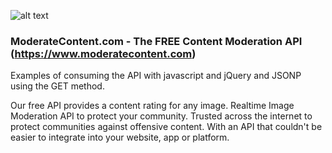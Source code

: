 ![alt text](https://moderatecontent.com/img/mdr8/logo_v3.png "ModerateContent.com")

### ModerateContent.com - The FREE Content Moderation API (https://www.moderatecontent.com)

Examples of consuming the API with javascript and jQuery and JSONP using the GET method.

Our free API provides a content rating for any image. Realtime Image Moderation API to protect your community.
Trusted across the internet to protect communities against offensive content.
With an API that couldn't be easier to integrate into your website, app or platform.
